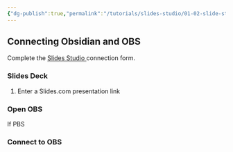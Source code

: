```yaml
---
{"dg-publish":true,"permalink":"/tutorials/slides-studio/01-02-slide-studio-settings/","noteIcon":""}
---
```


## Connecting Obsidian and OBS

Complete the [Slides Studio ](https://uuoocl.github.io/slides-studio/) connection form. 
### Slides Deck
1. Enter a Slides.com presentation link
### Open OBS

If PBS
### Connect to OBS










